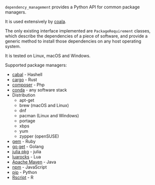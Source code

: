 `dependency_management` provides a Python API for common package managers.

It is used extensively by [coala](https://github.com/coala).

The only existing interface implemented are `PackageRequirement` classes,
which describe the dependencies of a piece of software, and provide a generic
method to install those dependencies on any host operating system.

It is tested on Linux, macOS and Windows.

Supported package managers:

- [cabal](https://www.haskell.org/cabal/) - Hashell
- [cargo](https://crates.io/) - Rust
- [composer](https://getcomposer.org/) - Php
- [conda](https://conda.io/) - any software stack
- Distribution
  - apt-get
  - brew (macOS and Linux)
  - dnf
  - pacman (Linux and Windows)
  - portage
  - xbps
  - yum
  - zypper (openSUSE)
- [gem](https://rubygems.org/) - Ruby
- [go get](https://golang.org/) - Golang
- [julia pkg](https://docs.julialang.org/en/stable/stdlib/pkg/) - julia
- [luarocks](https://luarocks.org/) - Lua
- [Apache Maven](https://maven.apache.org/) - Java
- [npm](http://npmjs.com/) - JavaScript
- [pip](https://pip.pypa.io/) - Python
- [Rscript](https://www.r-project.org/) - R
